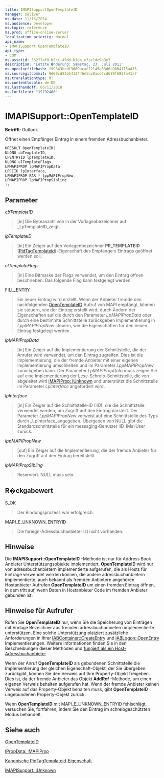 ```yaml
---
title: IMAPISupportOpenTemplateID
manager: soliver
ms.date: 11/16/2014
ms.audience: Developer
ms.topic: reference
ms.prod: office-online-server
localization_priority: Normal
api_name:
- IMAPISupport.OpenTemplateID
api_type:
- COM
ms.assetid: 532f7af0-b2cc-49dd-b1de-e3ec1dc9a3e7
description: 'Letzte �nderung: Samstag, 23. Juli 2011'
ms.openlocfilehash: f99843bcdf3689acad72145a33d6a9804175a413
ms.sourcegitcommit: 9d60cd82b5413446e5bc8ace2cd689f683fb41a7
ms.translationtype: MT
ms.contentlocale: de-DE
ms.lasthandoff: 06/11/2018
ms.locfileid: "19792408"
---
```

# <a name="imapisupportopentemplateid"></a>IMAPISupport::OpenTemplateID

  
  
**Betrifft**: Outlook 
  
Öffnet einen Empfänger Eintrag in einem fremden Adressbuchanbieter.
  
```cpp
HRESULT OpenTemplateID(
ULONG cbTemplateID,
LPENTRYID lpTemplateID,
ULONG ulTemplateFlags,
LPMAPIPROP lpMAPIPropData,
LPCIID lpInterface,
LPMAPIPROP FAR * lppMAPIPropNew,
LPMAPIPROP lpMAPIPropSibling
);
```

## <a name="parameters"></a>Parameter

 _cbTemplateID_
  
> [in] Die Byteanzahl von in der Vorlagenbezeichner auf _LpTemplateID_zeigt. 
    
 _lpTemplateID_
  
> [in] Ein Zeiger auf den Vorlagenbezeichner **PR_TEMPLATEID** ([PidTagTemplateid](pidtagtemplateid-canonical-property.md))-Eigenschaft des Empfängers Eintrags geöffnet werden soll.
    
 _ulTemplateFlags_
  
> [in] Eine Bitmaske der Flags verwendet, um den Eintrag öffnen beschrieben. Das folgende Flag kann festgelegt werden:
    
FILL_ENTRY 
  
> Ein neuer Eintrag wird erstellt. Wenn der Anbieter fremde den nachfolgenden [OpenTemplateID](iablogon-opentemplateid.md) Aufruf von MAPI empfängt, können sie steuern, wie der Eintrag erstellt wird, durch Ändern der Eigenschaften auf die durch den Parameter _LpMAPIPropData_ oder durch eine bestimmte Schnittstelle zurückgeben Implementierung in _LppMAPIPropNew_ steuern, wie die Eigenschaften für den neuen Eintrag festgelegt werden. 
    
 _lpMAPIPropData_
  
> [in] Ein Zeiger auf die Implementierung der Schnittstelle, die der Anrufer wird verwendet, um den Eintrag zugreifen. Dies ist die Implementierung, die der fremde Anbieter mit einer eigenen Implementierung umschließen und im Parameter _LppMAPIPropNew_ zurückgeben kann. Der Parameter _LpMAPIPropData_ muss zeigen Sie auf eine Implementierung der Lese-Schreib-Schnittstelle, die von abgeleitet wird [IMAPIProp: IUnknown](imapipropiunknown.md) und unterstützt die Schnittstelle im Parameter _LpInterface_ angefordert wird. 
    
 _lpInterface_
  
> [in] Ein Zeiger auf die Schnittstelle-ID (IID), die die Schnittstelle verwendet werden, um Zugriff auf den Eintrag darstellt. Der Parameter _LppMAPIPropNew_ verweist auf eine Schnittstelle des Typs durch _LpInterface_angegeben. Übergeben von NULL gibt die Standardschnittstelle für ein messaging-Benutzer IID_IMailUser zurück. 
    
 _lppMAPIPropNew_
  
> [out] Ein Zeiger auf die Implementierung, die der fremde Anbieter für den Zugriff auf den Eintrag bereitstellt.
    
 _lpMAPIPropSibling_
  
> Reserviert. NULL muss sein.
    
## <a name="return-value"></a>R�ckgabewert

S_OK 
  
> Der Bindungsprozess war erfolgreich.
    
MAPI_E_UNKNOWN_ENTRYID 
  
> Die foreign-Adressbuchanbieter ist nicht vorhanden.
    
## <a name="remarks"></a>Hinweise

Die **IMAPISupport::OpenTemplateID** -Methode ist nur für Address Book Anbieter Unterstützungsobjekte implementiert. **OpenTemplateID** wird nur von adressbuchanbietern implementierte aufgerufen, die als Hosts für Einträge verwendet werden können, die andere adressbuchanbietern implementierte, auch bekannt als fremden Anbietern angehören. Hostanbieter Aufrufen **OpenTemplateID** um einen fremden Eintrag öffnen, in dem tritt auf, wenn Daten in Hostanbieter Code im fremden Anbieter gebunden ist. 
  
## <a name="notes-to-callers"></a>Hinweise für Aufrufer

Rufen Sie **OpenTemplateID** nur, wenn Sie die Speicherung von Einträgen mit Vorlage Bezeichner aus fremden adressbuchanbietern implementierte unterstützen. Eine solche Unterstützung platziert zusätzliche Anforderungen in Ihrer [IABContainer::CreateEntry](iabcontainer-createentry.md) und [IABLogon::OpenEntry](iablogon-openentry.md) Implementierungen. Weitere Informationen finden Sie in den Beschreibungen dieser Methoden und [fungiert als ein Host-Adressbuchanbieter](acting-as-a-host-address-book-provider.md).
  
Wenn der Anruf **OpenTemplateID** als gebundenen Schnittstelle die Implementierung der gleichen Eigenschaft-Objekt, der Sie übergeben zurückgibt, können Sie den Verweis auf Ihre Property-Objekt freigeben. Dies ist, da der fremde Anbieter das Objekt **AddRef** -Methode, um einen eigenen Verweis behalten aufgerufen hat. Wenn der fremde Anbieter keinen Verweis auf das Property-Objekt behalten muss, gibt **OpenTemplateID** ungebundenen Property-Objekt zurück. 
  
Wenn **OpenTemplateID** mit MAPI_E_UNKNOWN_ENTRYID fehlschlägt, versuchen Sie, fortfahren, indem Sie den Eintrag im schreibgeschützten Modus behandelt. 
  
## <a name="see-also"></a>Siehe auch



[OpenTemplateID](iablogon-opentemplateid.md)
  
[IPropData: IMAPIProp](ipropdataimapiprop.md)
  
[Kanonische PidTagTemplateid-Eigenschaft](pidtagtemplateid-canonical-property.md)
  
[IMAPISupport: IUnknown](imapisupportiunknown.md)


